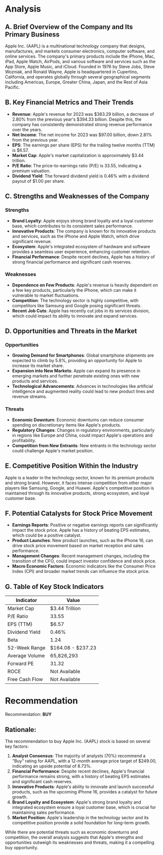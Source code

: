 # Analysis

## A. Brief Overview of the Company and Its Primary Business

Apple Inc. (AAPL) is a multinational technology company that designs, manufactures, and markets consumer electronics, computer software, and online services. The company's primary products include the iPhone, Mac, iPad, Apple Watch, AirPods, and various software and services such as the App Store, Apple Music, and iCloud. Founded in 1976 by Steve Jobs, Steve Wozniak, and Ronald Wayne, Apple is headquartered in Cupertino, California, and operates globally through several geographical segments including Americas, Europe, Greater China, Japan, and the Rest of Asia Pacific.

## B. Key Financial Metrics and Their Trends

- **Revenue**: Apple's revenue for 2023 was $383.29 billion, a decrease of 2.80% from the previous year's $394.33 billion. Despite this, the company has consistently demonstrated strong revenue performance over the years.
- **Net Income**: The net income for 2023 was $97.00 billion, down 2.81% from the previous year.
- **EPS**: The earnings per share (EPS) for the trailing twelve months (TTM) is $6.57.
- **Market Cap**: Apple's market capitalization is approximately $3.44 trillion.
- **P/E Ratio**: The price-to-earnings ratio (P/E) is 33.55, indicating a premium valuation.
- **Dividend Yield**: The forward dividend yield is 0.46% with a dividend payout of $1.00 per share.

## C. Strengths and Weaknesses of the Company

### Strengths
- **Brand Loyalty**: Apple enjoys strong brand loyalty and a loyal customer base, which contributes to its consistent sales performance.
- **Innovative Products**: The company is known for its innovative products and services, such as the iPhone and Apple Watch, which drive significant revenue.
- **Ecosystem**: Apple's integrated ecosystem of hardware and software provides a seamless user experience, enhancing customer retention.
- **Financial Performance**: Despite recent declines, Apple has a history of strong financial performance and significant cash reserves.

### Weaknesses
- **Dependence on Few Products**: Apple's revenue is heavily dependent on a few key products, particularly the iPhone, which can make it vulnerable to market fluctuations.
- **Competition**: The technology sector is highly competitive, with competitors like Samsung and Google posing significant threats.
- **Recent Job Cuts**: Apple has recently cut jobs in its services division, which could impact its ability to innovate and expand services.

## D. Opportunities and Threats in the Market

### Opportunities
- **Growing Demand for Smartphones**: Global smartphone shipments are expected to climb by 5.8%, providing an opportunity for Apple to increase its market share.
- **Expansion into New Markets**: Apple can expand its presence in emerging markets and further penetrate existing ones with new products and services.
- **Technological Advancements**: Advances in technologies like artificial intelligence and augmented reality could lead to new product lines and revenue streams.

### Threats
- **Economic Downturn**: Economic downturns can reduce consumer spending on discretionary items like Apple's products.
- **Regulatory Changes**: Changes in regulatory environments, particularly in regions like Europe and China, could impact Apple's operations and profitability.
- **Competition from New Entrants**: New entrants in the technology sector could challenge Apple's market position.

## E. Competitive Position Within the Industry

Apple is a leader in the technology sector, known for its premium products and strong brand. However, it faces intense competition from other major players like Samsung, Google, and Huawei. Apple's competitive position is maintained through its innovative products, strong ecosystem, and loyal customer base.

## F. Potential Catalysts for Stock Price Movement

- **Earnings Reports**: Positive or negative earnings reports can significantly impact the stock price. Apple has a history of beating EPS estimates, which could be a positive catalyst.
- **Product Launches**: New product launches, such as the iPhone 16, can drive stock price movement based on market reception and sales performance.
- **Management Changes**: Recent management changes, including the transition of the CFO, could impact investor confidence and stock price.
- **Macro Economic Factors**: Economic indicators like the Consumer Price Index (CPI) and broader market trends can influence the stock price.

## G. Table of Key Stock Indicators

| Indicator          | Value          |
|-------------------|----------------|
| Market Cap        | $3.44 Trillion |
| P/E Ratio         | 33.55          |
| EPS (TTM)         | $6.57          |
| Dividend Yield    | 0.46%          |
| Beta              | 1.24           |
| 52-Week Range     | $164.08 - $237.23 |
| Average Volume    | 65,826,293     |
| Forward PE        | 31.32          |
| ROCE              | Not Available  |
| Free Cash Flow    | Not Available  |

# Recommendation
Recommendation: **BUY**

## Rationale:
The recommendation to buy Apple Inc. (AAPL) stock is based on several key factors:

1. **Analyst Consensus**: The majority of analysts (70%) recommend a "Buy" rating for AAPL, with a 12-month average price target of $249.00, indicating an upside potential of 8.73%.
2. **Financial Performance**: Despite recent declines, Apple's financial performance remains strong, with a history of beating EPS estimates and significant cash reserves.
3. **Innovative Products**: Apple's ability to innovate and launch successful products, such as the upcoming iPhone 16, provides a catalyst for future growth.
4. **Brand Loyalty and Ecosystem**: Apple's strong brand loyalty and integrated ecosystem ensure a loyal customer base, which is crucial for maintaining sales performance.
5. **Market Position**: Apple's leadership in the technology sector and its competitive position provide a solid foundation for long-term growth.

While there are potential threats such as economic downturns and competition, the overall analysis suggests that Apple's strengths and opportunities outweigh its weaknesses and threats, making it a compelling buy opportunity.